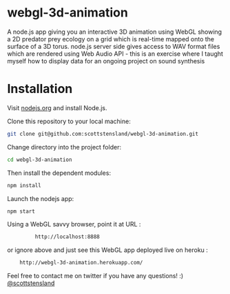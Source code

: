 webgl-3d-animation
==================

A node.js app giving you an interactive 3D animation using WebGL showing a 2D predator prey ecology on a grid which is real-time mapped onto the surface of a 3D torus.  node.js server side gives access to WAV format files which are rendered using Web Audio API - this is an exercise where I taught myself how to display data for an ongoing project on sound synthesis


# Installation

Visit [nodejs.org](http://nodejs.org) and install Node.js. 

Clone this repository to your local machine:

```bash
git clone git@github.com:scottstensland/webgl-3d-animation.git
```

Change directory into the project folder:
```bash
cd webgl-3d-animation
```

Then install the dependent modules:

```bash
npm install
```


Launch the nodejs app:

```bash
npm start
```


Using a WebGL savvy browser, point it at URL :

```bash
		 http://localhost:8888 
```



or ignore above and just see this WebGL app deployed live on heroku :

```bash
	http://webgl-3d-animation.herokuapp.com/
```





Feel free to contact me on twitter if you have any questions! :) [@scottstensland](http://twitter.com/scottstensland)